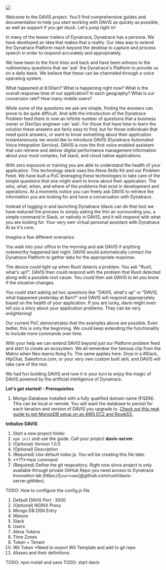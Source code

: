 
![](https://s3.amazonaws.com/davis-project/dynatrace-davis-logo.png)

Welcome to the DAVIS project. You'll find comprehensive guides and documentation to help you start working with DAVIS as quickly as possible, as well as support if you get stuck. Let's jump right in!

In many of the teaser trailers of Dynatrace, Dynatrace has a persona. We have developed an idea that makes that a reality. Our idea was to extend the Dynatrace Platform reach beyond the desktop to capture and process speech in order to respond accurately and appropriately.

We have been to the front lines and back and have been witness to the rudimentary questions that we 'ask' the Dynatrace's Platform to provide us on a daily basis. We believe that these can be channeled through a voice operating system.

What happened at 8:00am?
What is happening right now?
What is the overall response time of our application? In each geography?
What is our conversion rate?
How many mobile users?

While some of the questions we ask are simple, finding the answers can prove to be quite difficult. And with the introduction of the Dynatrace Problem feed there is now an infinite number of questions that a business owner or DevOps engineer can 'ask'. For those that have time to learn the solution these answers are fairly easy to find, but for those individuals that need quick answers, or want to know something about their application instantaneously we would like to introduce DAVIS (Dynatrace Automated Voice Integration Service). DAVIS is now the first voice enabled assistant that can retrieve and deliver digital performance management information about your most complex, full stack, and cloud native applications.

With zero exposure or training you are able to understand the health of your application. This technology stack uses the Alexa Skills Kit and our Problem Feed. We have built a PoC leveraging these technologies to take care of the simple questions that one might want to know about their application. The who, what, when, and where of the problems that exist in development and operations. At a moments notice you can freely ask DAVIS to retrieve the information you are looking for and have a conversation with Dynatrace.

Instead of logging in and launching Dynatrace (davis can do that too) we have reduced the process to simply asking the thin air surrounding you, a simple command in Slack, or natively in DAVIS,  and it will respond with what you are looking for. Your very own virtual personal assistant with Dynatrace AI as it's core.

Imagine a few different scenarios:

You walk into your office in the morning and ask DAVIS if anything noteworthy happened last night. DAVIS would automatically contact the Dynatrace Platform to gather data for the appropriate response.

The device could light up when Ruxit detects a problem. You ask "Ruxit, what's up?". DAVIS then could respond with the problem that Ruxit detected along with a possible root cause. You could then ask DAVIS to let you know if the situation changes.

You could start asking ad hoc questions like "DAVIS, what's up" or "DAVIS, what happened yesterday at 8am?" and DAVIS will respond appropriately based on the health of your application. If you are lucky, davis might even tell you a story about your application problems. They can be very enlightening!

Our current PoC demonstrates that the examples above are possible. Even better, this is only the beginning. We could keep extending the functionality to include more commands over time.

With your help we can extend DAVIS beyond just our Platform problem feed and start to create an ecosystem. We all remember the famous clip from the Matrix when Neo learns Kung Fu. The same applies here. Drop in a #Slack, HipChat, Salesforce.com, or your very own custom built skill, and DAVIS will take care of the rest. 

We had fun building DAVIS and now it is your turn to enjoy the magic of DAVIS powered by the artificial intelligence of Dynatrace.

**Let's get started! - Prerequisites**

1. Mongo Database installed with a fully qualified domain name (FQDN). This can be local or remote. You will want the database to persist for each iteration and version of DAVIS you upgrade to. [Check out this neat guide to get MongoDB setup on an AWS EC2 and Route53.](https://github.com/ruxit/davis-server/blob/master/setup/Create%20Mongo%20DB%20Instance.md)


**Initialize DAVIS**

1. Start a new project folder.
2. `npm init` and use the guide. Call your project **davis-server**.
3. (Optional) Version 1.0.0
4. (Optional) Description
5. (Required) Use default index.js. You will be creating this file later. 
6. **??**test command
7. (Required) Define the git respository. Right now since project is only available through private GitHub Repo you need access to Dynatrace Innovation lab (https://[`username`]@github.com/ruxit/davis-server.git#dev). 


TODO: How to configure the config.js file

 1. Default DAVIS Port : 3000
 2. (Optional) NGINX Proxy
 3. Mongo DB DSN Entry
 4. Watson
 5. Slack
 6. Users
 7. Alexa Tokens
 8. Time Zones
 9. Token + Tenant
 10. Wit Token *Need to export Wit Template and add to git repo
 10. Aliases and their definitions.

TODO: npm install and save
TODO: start davis
